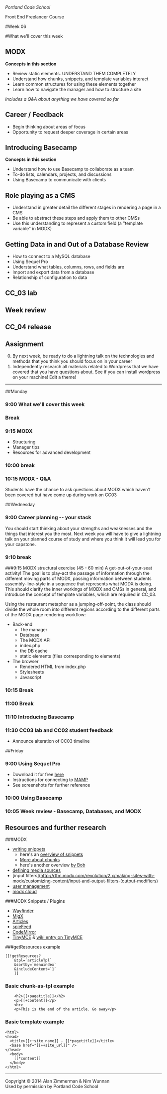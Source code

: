 *Portland Code School*

Front End Freelancer Course

#Week 06

#What we'll cover this week
## MODX
**Concepts in this section**

* Review static elements. UNDERSTAND THEM COMPLETELY
* Understand how chunks, snippets, and template variables interact
* Learn common structures for using these elements together
* Learn how to navigate the manager and how to structure a site

*Includes a Q&A about anything we have covered so far*

## Career / Feedback
* Begin thinking about areas of focus
* Opportunity to request deeper coverage in certain areas


## Introducing Basecamp
**Concepts in this section**

* Understand how to use Basecamp to collaborate as a team
* To-do lists, calendars, projects, and discussions
* Using Basecamp to communicate with clients 

## Role playing as a CMS
* Understand in greater detail the different stages in rendering a page in a CMS
* Be able to abstract these steps and apply them to other CMSs
* Use this understanding to represent a custom field (a "template variable" in MODX)

## Getting Data in and Out of a Database Review
* How to connect to a MySQL database
* Using Sequel Pro
* Understand what tables, columns, rows, and fields are
* Import and export data from a database
* Relationship of configuration to data



## CC_03 lab

## Week review
## CC_04 release

## Assignment

 0. By next week, be ready to do a lightning talk on the technologies and methods that you think you should focus on in your career
 0. Independently research all materials related to Wordpress that we have covered that you have questions about. See if you can install wordpress on your machine! Edit a theme!
 
 <hr>


##Monday

### 9:00 What we'll cover this week

  
### Break

### 9:15 MODX
  * Structuring
  * Manager tips
  * Resources for advanced development

### 10:00 break
### 10:15 MODX - Q&A		

Students have the chance to ask questions about MODX which haven't been covered but have come up during work on CC03
		
	

##Wednesday

### 9:00 Career planning -- your stack

You should start thinking about your strengths and weaknesses and the things that interest you the most. Next week you will have to give a lightning talk on your planned course of study and where you think it will lead you for your capstone.

### 9:10 break

###9:15 MODX structural exercise (45 - 60 min)
A get-out-of-your-seat activity! The goal is to play-act the passage of information through the different moving parts of MODX, passing information between students assembly-line-style in a sequence that represents what MODX is doing. This should clarify the inner workings of MODX and CMSs in general, and introduce the concept of template variables, which are required in CC_03.

Using the restaurant metaphor as a jumping-off-point, the class should divide the whole room into different regions according to the different parts of the MODX page rendering workflow:


* Back-end
	* The manager 
	* Database
	* The MODX API
	* index.php
	* the DB cache
	* static elements (files corresponding to elements)
* The browser
	* Rendered HTML from index.php
	* Stylesheets
	* Javascript

### 10:15 Break

### 11:00 Break

### 11:10 Introducing Basecamp

### 11:30 CC03 lab and CC02 student feedback
* Announce alteration of CC03 timeline


##Friday 
### 9:00 Using Sequel Pro 

* Download it for free [here](http://www.sequelpro.com/)
* Instructions for connecting to [MAMP](http://www.sequelpro.com/docs/Connecting_to_MAMP_or_XAMPP)
* See screenshots for further reference


### 10:00 Using Basecamp
### 10:05 Week review - Basecamp, Databases, and MODX
 

## Resources and further research

###MODX 
* [writing snippets](http://rtfm.modx.com/revolution/2.x/developing-in-modx/basic-development/snippets/how-to-write-a-good-snippet)
	* here's an [overview of snippets](http://rtfm.modx.com/revolution/2.x/developing-in-modx/basic-development/snippets)
	* [More about chunks](http://rtfm.modx.com/revolution/2.x/making-sites-with-modx/structuring-your-site/chunks)
	* here's another overview [by Bob](http://forums.modx.com/index.php?topic=51748.0)
* [defining media sources](http://rtfm.modx.com/revolution/2.x/administering-your-site/media-sources)
* [input filters](http://rtfm.modx.com/revolution/2.x/making-sites-with-modx/customizing-content/input-and-output-filters-(output-modifiers)
* [user management](http://rtfm.modx.com/revolution/2.x/administering-your-site/security/users)
* [modx cloud](https://modxcloud.com/)


###MODX Snippets / Plugins

* [Wayfinder](http://rtfm.modx.com/extras/evo/wayfinder)
* [MigX](http://rtfm.modx.com/extras/revo/migx)
* [Articles](http://rtfm.modx.com/extras/revo/articles)
* [spieFeed](http://rtfm.modx.com/extras/revo/spiefeed)
* [CodeMirror](http://modx.com/extras/package/codemirror)
* [TinyMCE](http://modx.com/extras/package/tinymce) & [wiki entry on TinyMCE](http://wiki.modxcms.com/index.php/TinyMCE)

###getResources example

``` 
[[!getResources? 
    &tpl=`articleTpl`
    &sortby=`menuindex`
    &includeContent=`1`
    ]]
```

### Basic chunk-as-tpl example

```
	<h2>[[+pagetitle]]</h2>
	<p>[[+content]]</p>
	<hr>
	<p>This is the end of the article. Go away</p>
```

### Basic template example

```
<html>
<head>
  <title>[[++site_name]] - [[*pagetitle]]</title>
  <base href="[[++site_url]]" />
</head>
  <body>
    [[*content]]
  </body>
</html>
```    

 	
  
<hr>
Copyright © 2014 Alan Zimmerman & Nìm Wunnan<br />
Used by permission by Portland Code School

